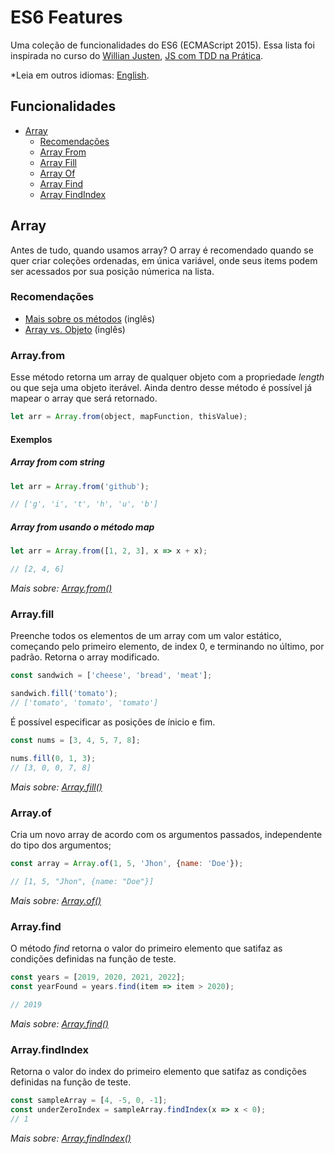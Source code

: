 # ES6 Features
Uma coleção de funcionalidades do ES6 (ECMAScript 2015). Essa lista foi inspirada no curso do [Willian Justen](https://github.com/willianjusten), 
[JS com TDD na Prática](https://www.udemy.com/course/js-com-tdd-na-pratica/).

*Leia em outros idiomas: [English](README.en.md).

## Funcionalidades
  - [Array](#array)
    - [Recomendações](#recomendações)
    - [Array From](#array.from)
    - [Array Fill](#array.fill)
    - [Array Of](#array.of)
    - [Array Find](#array.find)
    - [Array FindIndex](#array.findIndex)

## Array
Antes de tudo, quando usamos array? O array é recomendado quando se quer criar coleções ordenadas, em única variável,
onde seus items podem ser acessados por sua posição númerica na lista. 

### Recomendações

- [Mais sobre os métodos](https://exploringjs.com/es6/ch_arrays.html#sec_new-static-array-methods) (inglês)
- [Array vs. Objeto](https://dev.to/zac_heisey/objects-vs-arrays-2g0e) (inglês)

### Array.from
Esse método retorna um array de qualquer objeto com a propriedade *length* ou que seja uma objeto iterável. 
Ainda dentro desse método é possível já mapear o array que será retornado.

```javascript
let arr = Array.from(object, mapFunction, thisValue);
```
#### Exemplos
##### Array from com string
```javascript
let arr = Array.from('github');

// ['g', 'i', 't', 'h', 'u', 'b']
```
##### Array from usando o método map
```javascript
let arr = Array.from([1, 2, 3], x => x + x);

// [2, 4, 6] 
```
*Mais sobre: [Array.from()](https://developer.mozilla.org/en-US/docs/Web/JavaScript/Reference/Global_Objects/Array/from)*
### Array.fill
Preenche todos os elementos de um array com um valor estático, começando pelo primeiro elemento, de index 0, e terminando no último, 
por padrão. Retorna o array modificado.
```javascript
const sandwich = ['cheese', 'bread', 'meat'];

sandwich.fill('tomato');
// ['tomato', 'tomato', 'tomato']
```
 É possível especificar as posições de ínicio e fim.
 
 ```javascript
 const nums = [3, 4, 5, 7, 8];
 
 nums.fill(0, 1, 3);
 // [3, 0, 0, 7, 8]
 ```

*Mais sobre: [Array.fill()](https://developer.mozilla.org/en-US/docs/Web/JavaScript/Reference/Global_Objects/Array/fill)*
### Array.of
Cria um novo array de acordo com os argumentos passados, independente do tipo dos argumentos;
```javascript
const array = Array.of(1, 5, 'Jhon', {name: 'Doe'});

// [1, 5, "Jhon", {name: "Doe"}] 
```
*Mais sobre: [Array.of()](https://developer.mozilla.org/en-US/docs/Web/JavaScript/Reference/Global_Objects/Array/of)*
### Array.find
O método *find* retorna o valor do primeiro elemento que satifaz as condições definidas na função de teste.
```javascript
const years = [2019, 2020, 2021, 2022];
const yearFound = years.find(item => item > 2020);

// 2019  
```
*Mais sobre: [Array.find()](https://developer.mozilla.org/en-US/docs/Web/JavaScript/Reference/Global_Objects/Array/find)*
### Array.findIndex
Retorna o valor do index do primeiro elemento que satifaz as condições definidas na função de teste.

```javascript
const sampleArray = [4, -5, 0, -1];
const underZeroIndex = sampleArray.findIndex(x => x < 0);
// 1
```
*Mais sobre: [Array.findIndex()](https://developer.mozilla.org/en-US/docs/Web/JavaScript/Reference/Global_Objects/Array/findIndex)*

